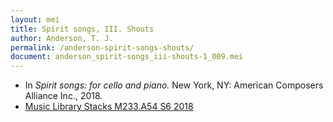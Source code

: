 ```yaml
---
layout: mei
title: Spirit songs, III. Shouts
author: Anderson, T. J.
permalink: /anderson-spirit-songs-shouts/
document: anderson_spirit-songs_iii-shouts-1_009.mei
---
```


- In *Spirit songs: for cello and piano.* New York, NY: American Composers Alliance Inc., 2018.
- <a href="https://tufts-primo.hosted.exlibrisgroup.com/permalink/f/14dinuo/01TUN_ALMA21275315470003851" target="_blank">Music Library Stacks M233.A54 S6 2018</a>
